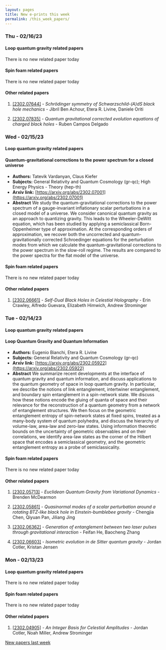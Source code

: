 ```yaml
---
layout: pages
title: New e-prints this week
permalink: /this_week_papers/
---
```




### Thu - 02/16/23

#### Loop quantum gravity related papers

There is no new related paper today 

#### Spin foam related papers

There is no new related paper today 



#### Other related papers

1. [[2302.07644]](https://arxiv.org/abs/2302.07644) - *Schrödinger symmetry of Schwarzschild-(A)dS black hole mechanics* - Jibril Ben Achour, Etera R. Livine, Daniele Oriti

1. [[2302.07835]](https://arxiv.org/abs/2302.07835) - *Quantum gravitational corrected evolution equations of charged black  holes* - Ruben Campos Delgado



### Wed - 02/15/23

#### Loop quantum gravity related papers

#### **Quantum-gravitational corrections to the power spectrum for a closed  universe**
 - **Authors:** Tatevik Vardanyan, Claus Kiefer
 - **Subjects:** General Relativity and Quantum Cosmology (gr-qc); High Energy Physics - Theory (hep-th)
 - **Arxiv link:** [https://arxiv.org/abs/2302.07001](https://arxiv.org/abs/2302.07001)
 - **Abstract**
 We study the quantum-gravitational corrections to the power spectrum of a gauge-invariant inflationary scalar perturbations in a closed model of a universe. We consider canonical quantum gravity as an approach to quantizing gravity. This leads to the Wheeler-DeWitt equation, which has been studied by applying a semiclassical Born-Oppenheimer type of approximation. At the corresponding orders of approximation, we recover both the uncorrected and quantum-gravitationally corrected Schroedinger equations for the perturbation modes from which we calculate the quantum-gravitational corrections to the power spectrum in the slow-roll regime. The results are compared to the power spectra for the flat model of the universe. 

#### Spin foam related papers

There is no new related paper today 



#### Other related papers

1. [[2302.06661]](https://arxiv.org/abs/2302.06661) - *Self-Dual Black Holes in Celestial Holography* - Erin Crawley, Alfredo Guevara, Elizabeth Himwich, Andrew Strominger



### Tue - 02/14/23

#### Loop quantum gravity related papers

#### **Loop Quantum Gravity and Quantum Information**
 - **Authors:** Eugenio Bianchi, Etera R. Livine
 - **Subjects:** General Relativity and Quantum Cosmology (gr-qc)
 - **Arxiv link:** [https://arxiv.org/abs/2302.05922](https://arxiv.org/abs/2302.05922)
 - **Abstract**
 We summarize recent developments at the interface of quantum gravity and quantum information, and discuss applications to the quantum geometry of space in loop quantum gravity. In particular, we describe the notions of link entanglement, intertwiner entanglement, and boundary spin entanglement in a spin-network state. We discuss how these notions encode the gluing of quanta of space and their relevance for the reconstruction of a quantum geometry from a network of entanglement structures. We then focus on the geometric entanglement entropy of spin-network states at fixed spins, treated as a many-body system of quantum polyhedra, and discuss the hierarchy of volume-law, area-law and zero-law states. Using information theoretic bounds on the uncertainty of geometric observables and on their correlations, we identify area-law states as the corner of the Hilbert space that encodes a semiclassical geometry, and the geometric entanglement entropy as a probe of semiclassicality. 

#### Spin foam related papers

There is no new related paper today 



#### Other related papers

1. [[2302.05713]](https://arxiv.org/abs/2302.05713) - *Euclidean Quantum Gravity from Variational Dynamics* - Brenden McDearmon

1. [[2302.05861]](https://arxiv.org/abs/2302.05861) - *Quasinormal modes of a scalar perturbation around a rotating BTZ-like  black hole in Einstein-bumblebee gravity* - Chengjia Chen, Qiyuan Pan, Jiliang Jing

1. [[2302.06362]](https://arxiv.org/abs/2302.06362) - *Generation of entanglement between two laser pulses through  gravitational interaction* - Feifan He, Baocheng Zhang

1. [[2302.06603]](https://arxiv.org/abs/2302.06603) - *Isometric evolution in de Sitter quantum gravity* - Jordan Cotler, Kristan Jensen



### Mon - 02/13/23

#### Loop quantum gravity related papers

There is no new related paper today 

#### Spin foam related papers

There is no new related paper today 



#### Other related papers

1. [[2302.04905]](https://arxiv.org/abs/2302.04905) - *An Integer Basis for Celestial Amplitudes* - Jordan Cotler, Noah Miller, Andrew Strominger






[New papers last week]({{site.url}}/archived/weekly/pre-prints/2023/02/13/archived_weekly_papers.html)